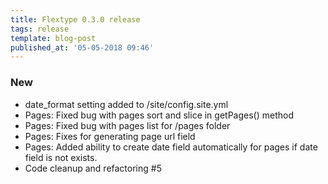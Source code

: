 ```yaml
---
title: Flextype 0.3.0 release
tags: release
template: blog-post
published_at: '05-05-2018 09:46'
---
```


### New

* date_format setting added to /site/config.site.yml
* Pages: Fixed bug with pages sort and slice in getPages() method
* Pages: Fixed bug with pages list for /pages folder
* Pages: Fixes for generating page url field
* Pages: Added ability to create date field automatically for pages if date field is not exists.
* Code cleanup and refactoring #5

